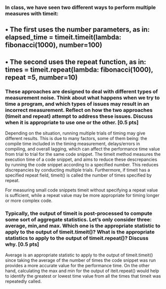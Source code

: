 ### In class, we have seen two different ways to perform multiple measures with timeit: 
## • The first uses the number parameters, as in: elapsed_time = timeit.timeit(lambda: fibonacci(1000), number=100)
## • The second uses the repeat function, as in: times = timeit.repeat(lambda: fibonacci(1000), repeat =5, number=10)

### These approaches are designed to deal with different types of measurement noise. Think about what happens when we try to time a program, and which types of issues may result in an incorrect measurement. Reflect on how the two approaches (timeit and repeat) attempt to address these issues. Discuss when it is appropriate to use one or the other. [0.5 pts]

Depending on the situation, running multiple trials of timing may give different results. This is due to many factors, some of them being: the compile time included in the timing measurement, delays/errors in compiling, and overall lagging, which can affect the performance time value from trial to trial for the same code snippet. The timeit method measures the execution time of a code snippet, and aims to reduce these descrepancies by running the code snippet according to a specified number. This reduces discrepancies by conducting multiple trials. Furthermore, if timeit has a specified repeat field, timeit() is called the number of times specified by repeat.

For measuring small code snippets timeit without specifying a repeat value is sufficient, while a repeat value may be more appropriate for timing longer or more complex code.

### Typically, the output of timeit is post-processed to compute some sort of aggregate statistics. Let’s only consider three: average, min,and max. Which one is the appropriate statistic to apply to the output of timeit.timeit()? What is the appropriate statistics to apply to the output of timeit.repeat()? Discuss why. [0.5 pts]

Average is an appropriate statistic to apply to the output of timeit.timeit() since taking the average of the number of times the code snippet was run provides a more accurate value for the performance time. On the other hand, calculating the max and min for the output of iteit.repeat() would help to identify the greatest or lowest time value from all the times that timeit was repeatedly called.

